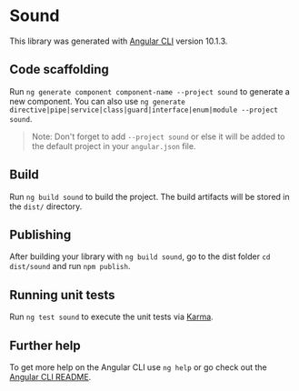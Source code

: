 # Sound

This library was generated with [Angular CLI](https://github.com/angular/angular-cli) version 10.1.3.

## Code scaffolding

Run `ng generate component component-name --project sound` to generate a new component. You can also use `ng generate directive|pipe|service|class|guard|interface|enum|module --project sound`.
> Note: Don't forget to add `--project sound` or else it will be added to the default project in your `angular.json` file. 

## Build

Run `ng build sound` to build the project. The build artifacts will be stored in the `dist/` directory.

## Publishing

After building your library with `ng build sound`, go to the dist folder `cd dist/sound` and run `npm publish`.

## Running unit tests

Run `ng test sound` to execute the unit tests via [Karma](https://karma-runner.github.io).

## Further help

To get more help on the Angular CLI use `ng help` or go check out the [Angular CLI README](https://github.com/angular/angular-cli/blob/master/README.md).
